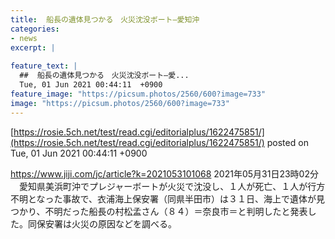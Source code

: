 ```yaml
---
title:  船長の遺体見つかる　火災沈没ボート—愛知沖  
categories:
- news
excerpt: |
  
feature_text: |
  ##  船長の遺体見つかる　火災沈没ボート—愛...
  Tue, 01 Jun 2021 00:44:11  +0900
feature_image: "https://picsum.photos/2560/600?image=733"
image: "https://picsum.photos/2560/600?image=733"
---
```


[https://rosie.5ch.net/test/read.cgi/editorialplus/1622475851/](https://rosie.5ch.net/test/read.cgi/editorialplus/1622475851/)
posted on Tue, 01 Jun 2021 00:44:11  +0900

<!--more-->

https://www.jiji.com/jc/article?k=2021053101068 2021年05月31日23時02分 　愛知県美浜町沖でプレジャーボートが火災で沈没し、１人が死亡、１人が行方不明となった事故で、衣浦海上保安署（同県半田市）は３１日、海上で遺体が見つかり、不明だった船長の村松孟さん（８４）＝奈良市＝と判明したと発表した。同保安署は火災の原因などを調べる。
